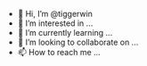 - 👋 Hi, I’m @tiggerwin
- 👀 I’m interested in ...
- 🌱 I’m currently learning ...
- 💞️ I’m looking to collaborate on ...
- 📫 How to reach me ...

<!---
tiggerwin/tiggerwin is a ✨ special ✨ repository because its `README.md` (this file) appears on your GitHub profile.
You can click the Preview link to take a look at your changes.
--->
